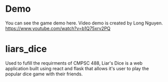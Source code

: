 # Demo
You can see the game demo here. Video demo is created by Long Nguyen.
https://www.youtube.com/watch?v=b1Q75xrv2PQ

# liars_dice
Used to fufill the requirments of CMPSC 488, Liar's Dice is a web application built using react and flask that allows it's user to play the popular dice game with their friends.
